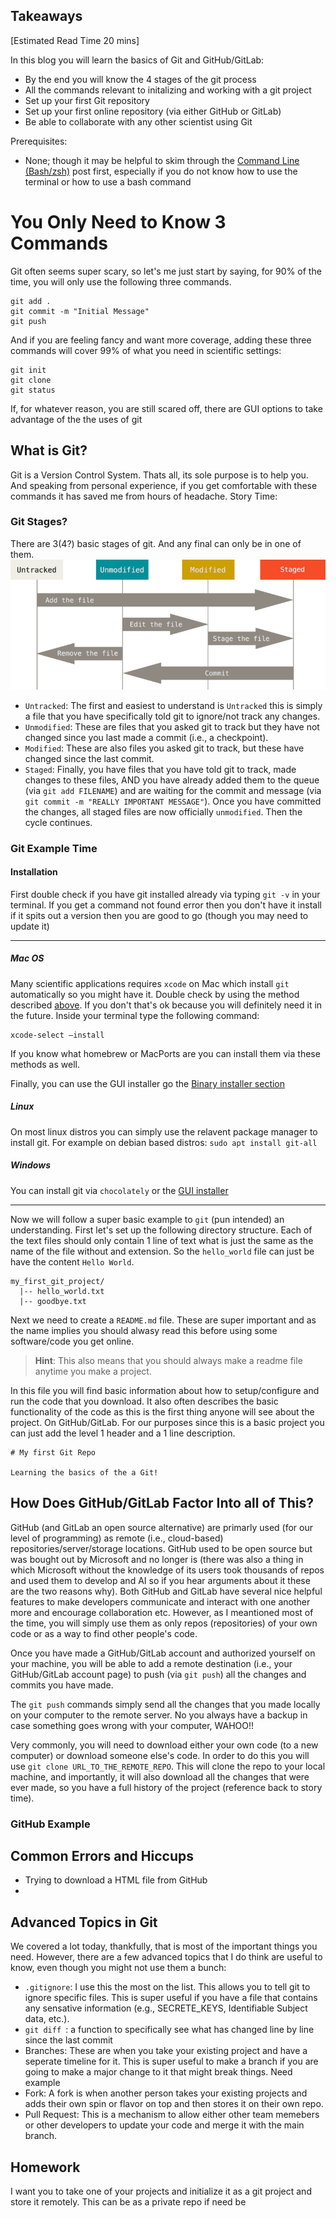 ## Takeaways

[Estimated Read Time 20 mins]

In this blog you will learn the basics of Git and GitHub/GitLab:
- By the end you will know the 4 stages of the git process
- All the commands relevant to initalizing and working with a git project
- Set up your first Git repository
- Set up your first online repository (via either GitHub or GitLab)
- Be able to collaborate with any other scientist using Git

Prerequisites:
- None; though it may be helpful to skim through the [Command Line (Bash/zsh)](cli.md) post first, especially if you do not know how to use the terminal or how to use a bash command 

# You Only Need to Know 3 Commands
Git often seems super scary, so let's me just start by saying, for 90% of the time, you will only use the following three commands. 

```
git add .
git commit -m "Initial Message"
git push
```

And if you are feeling fancy and want more coverage, adding these three commands will cover 99% of what you need in scientific settings:

```
git init
git clone
git status
```

If, for whatever reason, you are still scared off, there are GUI options to take advantage of the the uses of git 

## What is Git?
Git is a Version Control System. Thats all, its sole purpose is to help you. And speaking from personal experience, if you get comfortable with these commands it has saved me from hours of headache. 
Story Time: 



### Git Stages?
There are 3(4?) basic stages of git. And any final can only be in one of them. 
![Stages of Git](imgs/git_stages.png)

- `Untracked`: The first and easiest to understand is `Untracked` this is simply a file that you have specifically told git to ignore/not track any changes.
- `Unmodified`: These are files that you asked git to track but they have not changed since you last made a commit (i.e., a checkpoint).
- `Modified`: These are also files you asked git to track, but these have changed since the last commit.
- `Staged`: Finally, you have files that you have told git to track, made changes to these files, AND you have already added them to the queue (via `git add FILENAME`) and are waiting for the commit and message (via `git commit -m "REALLY IMPORTANT MESSAGE"`). Once you have committed the changes, all staged files are now officially `unmodified`. Then the cycle continues. 

### Git Example Time

#### Installation
First double check if you have git installed already via typing `git -v` in your terminal. If you get a command not found error then you don't have it install if it spits out a version then you are good to go (though you may need to update it) 
_________________
##### Mac OS

Many scientific applications requires `xcode` on Mac which install `git` automatically so you might have it. Double check by using the method described [above](####installation). If you don't that's ok because you will definitely need it in the future. Inside your terminal type the following command:
```
xcode-select –install
```

If you know what homebrew or MacPorts are you can install them via these methods as well. 

Finally, you can use the GUI installer go the [Binary installer section](https://git-scm.com/download/mac)

##### Linux
On most linux distros you can simply use the relavent package manager to install git. For example on debian based distros:
`sudo apt install git-all`

##### Windows

You can install git via `chocolately` or the [GUI installer](https://git-scm.com/download/win)
_________________

Now we will follow a super basic example to `git` (pun intended) an understanding. First let's set up the following directory structure. Each of the text files should only contain 1 line of text what is just the same as the name of the file without and extension. So the `hello_world` file can just be have the content `Hello World`. 

```
my_first_git_project/
  |-- hello_world.txt
  |-- goodbye.txt
```

Next we need to create a `README.md` file. These are super important and as the name implies you should alwasy read this before using some software/code you get online.

>**Hint**: This also means that you should always make a readme file anytime you make a project. 

In this file you will find basic information about how to setup/configure and run the code that you download. It also often describes the basic functionality of the code as this is the first thing anyone will see about the project. On GitHub/GitLab. For our purposes since this is a basic project you can just add the level 1 header and a 1 line description.
```
# My first Git Repo

Learning the basics of the a Git!
```

## How Does GitHub/GitLab Factor Into all of This?
GitHub (and GitLab an open source alternative) are primarly used (for our level of programming) as remote (i.e., cloud-based) repositories/server/storage locations. GitHub used to be open source but was bought out by Microsoft and no longer is (there was also a thing in which Microsoft without the knowledge of its users took thousands of repos and used them to develop and AI so if you hear arguments about it these are the two reasons why). Both GitHub and GitLab have several nice helpful features to make developers communicate and interact with one another more and encourage collaboration etc. However, as I meantioned most of the time, you will simply use them as only repos (repositories) of your own code or as a way to find other people's code. 

Once you have made a GitHub/GitLab account and authorized yourself on your machine, you will be able to add a remote destination (i.e., your GitHub/GitLab account page) to push (via `git push`) all the changes and commits you have made. 

The `git push` commands simply send all the changes that you made locally on your computer to the remote server. No you always have a backup in case something goes wrong with your computer, WAHOO!!

Very commonly, you will need to download either your own code (to a new computer) or download someone else's code. In order to do this you will use `git clone URL_TO_THE_REMOTE_REPO`. This will clone the repo to your local machine, and importantly, it will also download all the changes that were ever made, so you have a full history of the project (reference back to story time). 

### GitHub Example

## Common Errors and Hiccups
- Trying to download a HTML file from GitHub 
- 

## Advanced Topics in Git
We covered a lot today, thankfully, that is most of the important things you need. However, there are a few advanced topics that I do think are useful to know, even though you might not use them a bunch:
- `.gitignore`: I use this the most on the list. This allows you to tell git to ignore specific files. This is super useful if you have a file that contains any sensative information (e.g., SECRETE_KEYS, Identifiable Subject data, etc.). 
- `git diff `: a function to specifically see what has changed line by line since the last commit
- Branches: These are when you take your existing project and have a seperate timeline for it. This is super useful to make a branch if you are going to make a major change to it that might break things. Need example
- Fork: A fork is when another person takes your existing projects and adds their own spin or flavor on top and then stores it on their own repo. 
- Pull Request: This is a mechanism to allow either other team memebers or other developers to update your code and merge it with the main branch. 


## Homework
I want you to take one of your projects and initialize it as a git project and store it remotely. This can be as a private repo if need be
